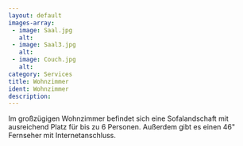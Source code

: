```yaml
---
layout: default
images-array:
 - image: Saal.jpg
   alt: 
 - image: Saal3.jpg
   alt: 
 - image: Couch.jpg
   alt: 
category: Services
title: Wohnzimmer
ident: Wohnzimmer
description:  
---
```

Im großzügigen Wohnzimmer befindet sich eine Sofalandschaft mit ausreichend Platz für bis zu 6 Personen.
Außerdem gibt es einen 46" Fernseher mit Internetanschluss.